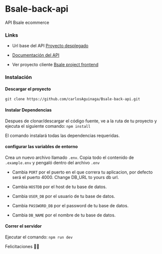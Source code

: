 # Bsale-back-api
API Bsale ecommerce


### Links
- Url base del API [Proyecto desplegado](https://bsalebackapi.herokuapp.com/api/v1/) 
- [Documentación del API](https://bsalebackapi.herokuapp.com/api/v1/docs) 

- Ver proyecto cliente [Bsale project frontend](https://github.com/carlosAguinaga/Bsale-front) 



### Instalación 

#### Descargar el proyecto

`git clone https://github.com/carlosAguinaga/Bsale-back-api.git`

#### Instalar Dependencias
Despues de clonar/descargar el código fuente, ve a la ruta de tu proyecto y ejecuta el siguiente comando:
`npm install`

El comando instalará todas las dependencias requeridas.

#### configurar las variables de entorno
Crea un nuevo archivo llamado `.env`. 
Copia todo el contenido de `.example.env` y pengaló dentro del archivo `.env`
- Cambia `PORT` por el puerto en el que correra tu aplicacion, por defecto será el puerto 4000. 
Change DB_URL to yours db url.

- Cambia `HOSTDB` por el host de tu base de datos. 
- Cambia `USER_DB` por el usuario de tu base de datos. 
- Cambia `PASSWORD_DB` por el password de tu base de datos. 
- Cambia `DB_NAME` por el nombre de tu base de datos. 

#### Correr el servidor
Ejecutar el comando:
`npm run dev`


Felicitaciones 🎊🎉
